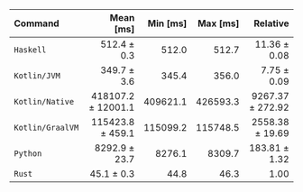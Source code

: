 | Command | Mean [ms] | Min [ms] | Max [ms] | Relative |
|:---|---:|---:|---:|---:|
| `Haskell` | 512.4 ± 0.3 | 512.0 | 512.7 | 11.36 ± 0.08 |
| `Kotlin/JVM` | 349.7 ± 3.6 | 345.4 | 356.0 | 7.75 ± 0.09 |
| `Kotlin/Native` | 418107.2 ± 12001.1 | 409621.1 | 426593.3 | 9267.37 ± 272.92 |
| `Kotlin/GraalVM` | 115423.8 ± 459.1 | 115099.2 | 115748.5 | 2558.38 ± 19.69 |
| `Python` | 8292.9 ± 23.7 | 8276.1 | 8309.7 | 183.81 ± 1.32 |
| `Rust` | 45.1 ± 0.3 | 44.8 | 46.3 | 1.00 |
